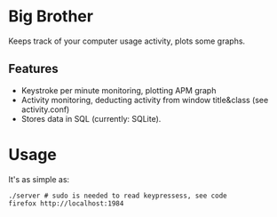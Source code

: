 Big Brother
===

Keeps track of your computer usage activity, plots some graphs.

Features
---

  + Keystroke per minute monitoring, plotting APM graph
  + Activity monitoring, deducting activity from window title&class (see activity.conf)
  + Stores data in SQL (currently: SQLite).

Usage
===

  It's as simple as:

  ```
  ./server # sudo is needed to read keypressess, see code
  firefox http://localhost:1984
  ```
